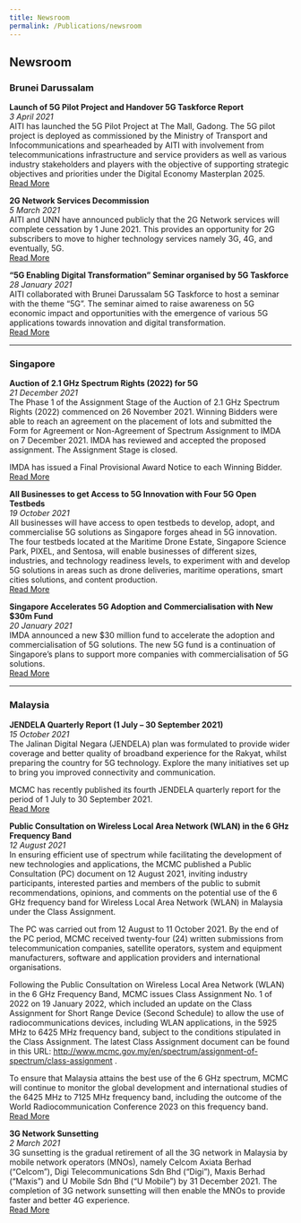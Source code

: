 ```yaml
---
title: Newsroom
permalink: /Publications/newsroom
---
```

## **Newsroom**
### Brunei Darussalam
**Launch of 5G Pilot Project and Handover 5G Taskforce Report**<br>
*3 April 2021*<br>
AITI has launched the 5G Pilot Project at The Mall, Gadong. The 5G pilot project is deployed as commissioned by the Ministry of Transport and Infocommunications and spearheaded by AITI with involvement from telecommunications infrastructure and service providers as well as various industry stakeholders and players with the objective of supporting strategic objectives and priorities under the Digital Economy Masterplan 2025.<br>
[Read More](http://www.5g.bn/5g-launching-of-5g-showcase)

**2G Network Services Decommission**<br>
*5 March 2021*<br>
AITI and UNN have announced publicly that the 2G Network services will complete cessation by 1 June 2021. This provides an opportunity for 2G subscribers to move to higher technology services namely 3G, 4G, and eventually, 5G. <br>
[Read More](https://www.aiti.gov.bn/SitePages/News.aspx?AID=69)

**“5G Enabling Digital Transformation” Seminar organised by 5G Taskforce**<br>
*28 January 2021*<br>
AITI collaborated with Brunei Darussalam 5G Taskforce to host a seminar with the theme “5G”.
The seminar aimed to raise awareness on 5G economic impact and opportunities with the emergence of various 5G applications towards innovation and digital transformation. <br>
[Read More](http://www.5g.bn/5g-seminar-1)

***

### Singapore
**Auction of 2.1 GHz Spectrum Rights (2022) for 5G** <br>
*21 December 2021*<br>
The Phase 1 of the Assignment Stage of the Auction of 2.1 GHz Spectrum Rights (2022) commenced on 26 November 2021. Winning Bidders were able to reach an agreement on the placement of lots and submitted the Form for Agreement or Non-Agreement of Spectrum Assignment to IMDA on 7 December 2021. IMDA has reviewed and accepted the proposed assignment. The Assignment Stage is closed. <br>

IMDA has issued a Final Provisional Award Notice to each Winning Bidder.<br>
[Read More](https://www.imda.gov.sg/regulations-and-licensing-listing/spectrum-management-and-coordination/spectrum-rights-auctions-and-assignment/Auction-of-2-1-GHz-Spectrum-Rights-2022-for-5G)

**All Businesses to get Access to 5G Innovation with Four 5G Open Testbeds**<br>
*19 October 2021*<br>
All businesses will have access to open testbeds to develop, adopt, and commercialise 5G solutions as Singapore forges ahead in 5G innovation. The four testbeds located at the Maritime Drone Estate, Singapore Science Park, PIXEL, and Sentosa, will enable businesses of different sizes, industries, and technology readiness levels, to experiment with and develop 5G solutions in areas such as drone deliveries, maritime operations, smart cities solutions, and content production.<br>
[Read More](https://www.imda.gov.sg/news-and-events/Media-Room/Media-Releases/2021/All-businesses-to-get-access-to-5G-innovation-with-four-5G-open-testbeds)

**Singapore Accelerates 5G Adoption and Commercialisation with New $30m Fund** <br>
*20 January 2021*<br>
IMDA announced a new $30 million fund to accelerate the adoption and commercialisation of 5G solutions. The new 5G fund is a continuation of Singapore’s plans to support more companies with commercialisation of 5G solutions.<br>
[Read More](https://www.imda.gov.sg/news-and-events/Media-Room/Media-Releases/2021/Singapore-accelerates-5G-adoption-and-commercialisation-with-new-30m-fund)

***


### Malaysia
**JENDELA Quarterly Report (1 July – 30 September 2021)**<br>
*15 October 2021*<br>
The Jalinan Digital Negara (JENDELA) plan was formulated to provide wider coverage and better quality of broadband experience for the Rakyat, whilst preparing the country for 5G technology. Explore the many initiatives set up to bring you improved connectivity and communication.

MCMC has recently published its fourth JENDELA quarterly report for the period of 1 July to 30 September 2021.<br>
[Read More](https://myjendela.my/Sitejendela/media/Doc/JENDELA_4thQuarterlyReport_V4_1.pdf)

**Public Consultation on Wireless Local Area Network (WLAN) in the 6 GHz Frequency Band**<br>
*12 August 2021*<br>
In ensuring efficient use of spectrum while facilitating the development of new technologies and applications, the MCMC published a Public Consultation (PC) document on 12 August 2021, inviting industry participants, interested parties and members of the public to submit recommendations, opinions, and comments on the potential use of the 6 GHz frequency band for Wireless Local Area Network (WLAN) in Malaysia under the Class Assignment.

The PC was carried out from 12 August to 11 October 2021. By the end of the PC period, MCMC received twenty-four (24) written submissions from telecommunication companies, satellite operators, system and equipment manufacturers, software and application providers and international organisations.

Following the Public Consultation on Wireless Local Area Network (WLAN) in the 6 GHz Frequency Band, MCMC issues Class Assignment No. 1 of 2022 on 19 January 2022, which included an update on the Class Assignment for Short Range Device (Second Schedule) to allow the use of radiocommunications devices, including WLAN applications, in the 5925 MHz to 6425 MHz frequency band, subject to the conditions stipulated in the Class Assignment. The latest Class Assignment document can be found in this URL: http://www.mcmc.gov.my/en/spectrum/assignment-of-spectrum/class-assignment .

To ensure that Malaysia attains the best use of the 6 GHz spectrum, MCMC will continue to monitor the global development and international studies of the 6425 MHz to 7125 MHz frequency band, including the outcome of the World Radiocommunication Conference 2023 on this frequency band.<br>
[Read More](https://www.mcmc.gov.my/en/spectrum/consultation/public-consultation-on-wireless-local-area-network)

**3G Network Sunsetting**<br>
*2 March 2021*<br>
3G sunsetting is the gradual retirement of all the 3G network in Malaysia by mobile network operators (MNOs), namely Celcom Axiata Berhad (“Celcom”), Digi Telecommunications Sdn Bhd (“Digi”), Maxis Berhad (“Maxis”) and U Mobile Sdn Bhd (“U Mobile”) by 31 December 2021. The completion of 3G network sunsetting will then enable the MNOs to provide faster and better 4G experience.<br>
[Read More](https://myjendela.my/Sitejendela/media/Doc/FAQ_3G_NETWORK_SUNSET.pdf)